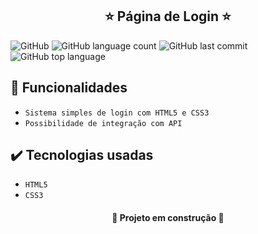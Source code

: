 <h2 align="center">
 ⭐ Página de Login ⭐
</h2>

![GitHub](https://img.shields.io/github/license/luangustavofilipov/page_login) ![GitHub language count](https://img.shields.io/github/languages/count/luangustavofilipov/page_login) ![GitHub last commit](https://img.shields.io/github/last-commit/luangustavofilipov/page_login) ![GitHub top language](https://img.shields.io/github/languages/top/luangustavofilipov/page_login)

## 🔨 Funcionalidades
* `Sistema simples de login com HTML5 e CSS3`
* `Possibilidade de integração com API`

## ✔️ Tecnologias usadas
* `HTML5`
* `CSS3`

<h4 align="center"> 
    🚧  Projeto em construção  🚧
</h4>
